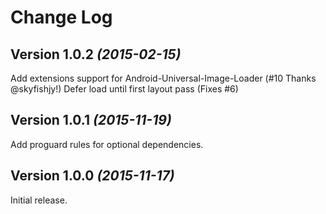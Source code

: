 Change Log
==========

Version 1.0.2 *(2015-02-15)*
----------------------------

Add extensions support for Android-Universal-Image-Loader (#10 Thanks @skyfishjy!)
Defer load until first layout pass (Fixes #6)


Version 1.0.1 *(2015-11-19)*
----------------------------

Add proguard rules for optional dependencies.


Version 1.0.0 *(2015-11-17)*
----------------------------

Initial release.
